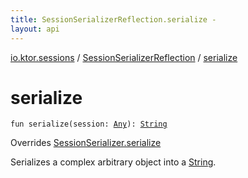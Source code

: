 ```yaml
---
title: SessionSerializerReflection.serialize - 
layout: api
---
```


<div class='api-docs-breadcrumbs'><a href="../index.html">io.ktor.sessions</a> / <a href="index.html">SessionSerializerReflection</a> / <a href="./serialize.html">serialize</a></div>

# serialize

<div class="signature"><code><span class="keyword">fun </span><span class="identifier">serialize</span><span class="symbol">(</span><span class="parameterName" id="io.ktor.sessions.SessionSerializerReflection$serialize(kotlin.Any)/session">session</span><span class="symbol">:</span>&nbsp;<a href="https://kotlinlang.org/api/latest/jvm/stdlib/kotlin/-any/index.html"><span class="identifier">Any</span></a><span class="symbol">)</span><span class="symbol">: </span><a href="https://kotlinlang.org/api/latest/jvm/stdlib/kotlin/-string/index.html"><span class="identifier">String</span></a></code></div>

Overrides <a href="../-session-serializer/serialize.html">SessionSerializer.serialize</a>

Serializes a complex arbitrary object into a <a href="https://kotlinlang.org/api/latest/jvm/stdlib/kotlin/-string/index.html">String</a>.

